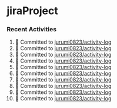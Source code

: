 # jiraProject

### Recent Activities
<!--START_SECTION:activity-->
1. 📝 Committed to [jurumi0823/activity-log](https://github.com/jurumi0823/activity-log/commit/f99449e1172a13432457b0f70297998cd3b43b64)
2. 📝 Committed to [jurumi0823/activity-log](https://github.com/jurumi0823/activity-log/commit/99f294f4a2a92e544ed0482164115c1942a9b558)
3. 📝 Committed to [jurumi0823/activity-log](https://github.com/jurumi0823/activity-log/commit/1291956953b7f0124fab3d6689d058f68a7bd187)
4. 📝 Committed to [jurumi0823/activity-log](https://github.com/jurumi0823/activity-log/commit/af24c757a6ac4a544d1ab2f17cd39977271ac303)
5. 📝 Committed to [jurumi0823/activity-log](https://github.com/jurumi0823/activity-log/commit/792d810b38c443fbeabaaf4fb9dad6a9864850b7)
6. 📝 Committed to [jurumi0823/activity-log](https://github.com/jurumi0823/activity-log/commit/81cd029bc359a84f481766d6a9d59047c7cda004)
7. 📝 Committed to [jurumi0823/activity-log](https://github.com/jurumi0823/activity-log/commit/83fe600c786649419fadf5d0a2555788583fd212)
8. 📝 Committed to [jurumi0823/activity-log](https://github.com/jurumi0823/activity-log/commit/19b2dcf337788bb6f2e2f0f9c968538ed696399a)
9. 📝 Committed to [jurumi0823/activity-log](https://github.com/jurumi0823/activity-log/commit/11f85be7b6de9f565f13753bbc95f4f88c83a456)
10. 📝 Committed to [jurumi0823/activity-log](https://github.com/jurumi0823/activity-log/commit/28ecae56e1498532f240c33f58f62479d9d28af2)
<!--END_SECTION:activity-->
